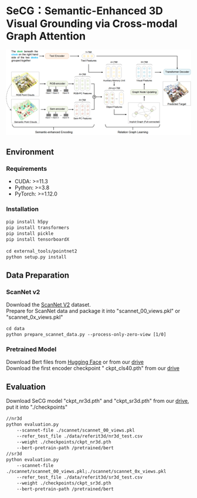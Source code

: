 # SeCG：Semantic-Enhanced 3D Visual Grounding via Cross-modal Graph Attention
![image](Pipeline.png)

## Environment
### Requirements
- CUDA: >=11.3  
- Python: >=3.8  
- PyTorch: >=1.12.0  
### Installation
```
pip install h5py
pip install transformers
pip install pickle
pip install tensorboardX

cd external_tools/pointnet2
python setup.py install
```
## Data Preparation
### ScanNet v2
Download the [ScanNet V2](http://www.scan-net.org/) dataset.  
Prepare for ScanNet data and package it into "scannet_00_views.pkl" or "scannet_0x_views.pkl"
```
cd data
python prepare_scannet_data.py --process-only-zero-view [1/0]
```

### Pretrained Model
Download Bert files from [Hugging Face](https://huggingface.co/google-bert/bert-base-uncased/tree/main) or from our [drive](https://drive.google.com/drive/folders/1594AHExOT28CI4QeBKrYnBL-NCk6ak3W?usp=drive_link)  
Download the first encoder checkpoint " ckpt_cls40.pth" from our [drive](https://drive.google.com/drive/folders/1innoC3gyiHxKFK8bWyhofnzgTW_U1_lW?usp=sharing)

## Evaluation
Download SeCG model "ckpt_nr3d.pth" and "ckpt_sr3d.pth" from our [drive](https://drive.google.com/drive/folders/1mrdHeOPHUmDIJrQJrr3pVjQgdMBoOlBI?usp=sharing), put it into "./checkpoints"
```
//nr3d
python evaluation.py 
	--scannet-file ./scannet/scannet_00_views.pkl 
	--refer_test_file ./data/referit3d/nr3d_test.csv 
	--weight ./checkpoints/ckpt_nr3d.pth
	--bert-pretrain-path /pretrained/bert
//sr3d
python evaluation.py 
	--scannet-file ./scannet/scannet_00_views.pkl;./scannet/scannet_0x_views.pkl
	--refer_test_file ./data/referit3d/sr3d_test.csv 
	--weight ./checkpoints/ckpt_sr3d.pth
	--bert-pretrain-path /pretrained/bert
```
